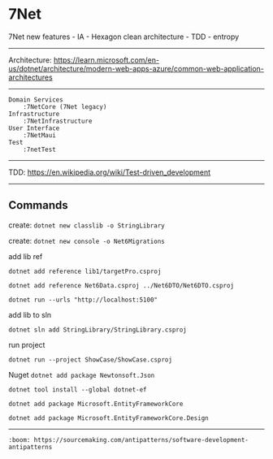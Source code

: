 # 7Net
7Net new features - IA - Hexagon clean architecture - TDD - entropy

***

[//]: <> (should update to DDD) 
Architecture:
https://learn.microsoft.com/en-us/dotnet/architecture/modern-web-apps-azure/common-web-application-architectures

***
    
    Domain Services 
        :7NetCore (7Net legacy)
    Infrastructure
        :7NetInfrastructure
    User Interface
        :7NetMaui
    Test
        :7netTest

***
TDD:
https://en.wikipedia.org/wiki/Test-driven_development
***

## Commands

create: `dotnet new classlib -o StringLibrary`

create: `dotnet new console -o Net6Migrations`

add lib ref

`dotnet add reference lib1/targetPro.csproj`

`dotnet add reference Net6Data.csproj ../Net6DTO/Net6DTO.csproj`

<ItemGroup>
  <ProjectReference Include="originPro.csproj" />
  <ProjectReference Include="..\lib2\lib2.csproj" />
  <ProjectReference Include="..\lib1\lib1.csproj" />
</ItemGroup>

`dotnet run --urls "http://localhost:5100"`


add lib to sln

`dotnet sln add StringLibrary/StringLibrary.csproj`


run project 

`dotnet run --project ShowCase/ShowCase.csproj`

Nuget
`dotnet add package Newtonsoft.Json`

`dotnet tool install --global dotnet-ef`

`dotnet add package Microsoft.EntityFrameworkCore`

`dotnet add package Microsoft.EntityFrameworkCore.Design`


***

    :boom: https://sourcemaking.com/antipatterns/software-development-antipatterns